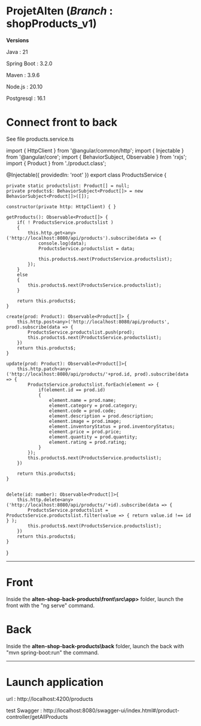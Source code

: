 # ProjetAlten (*Branch* :  shopProducts_v1)

**Versions**

Java : 21

Spring Boot : 3.2.0

Maven : 3.9.6

Node.js : 20.10

Postgresql : 16.1


# Connect front to back
See file products.service.ts

import { HttpClient } from '@angular/common/http';
import { Injectable } from '@angular/core';
import { BehaviorSubject, Observable } from 'rxjs';
import { Product } from './product.class';

@Injectable({
  providedIn: 'root'
})
export class ProductsService {

    private static productslist: Product[] = null;
    private products$: BehaviorSubject<Product[]> = new BehaviorSubject<Product[]>([]);

    constructor(private http: HttpClient) { }

    getProducts(): Observable<Product[]> {
        if( ! ProductsService.productslist )
        {
            this.http.get<any>('http://localhost:8080/api/products').subscribe(data => {
                console.log(data);
                ProductsService.productslist = data;
                
                this.products$.next(ProductsService.productslist);
            });
        }
        else
        {
            this.products$.next(ProductsService.productslist);
        }

        return this.products$;
    }

    create(prod: Product): Observable<Product[]> {
        this.http.post<any>('http://localhost:8080/api/products', prod).subscribe(data => {
            ProductsService.productslist.push(prod);
            this.products$.next(ProductsService.productslist);
        })
        return this.products$;
    }

    update(prod: Product): Observable<Product[]>{
        this.http.patch<any>('http://localhost:8080/api/products/'+prod.id, prod).subscribe(data => {
            ProductsService.productslist.forEach(element => {
                if(element.id == prod.id)
                {
                    element.name = prod.name;
                    element.category = prod.category;
                    element.code = prod.code;
                    element.description = prod.description;
                    element.image = prod.image;
                    element.inventoryStatus = prod.inventoryStatus;
                    element.price = prod.price;
                    element.quantity = prod.quantity;
                    element.rating = prod.rating;
                }
            });
            this.products$.next(ProductsService.productslist);
        })
        
        return this.products$;
    }


    delete(id: number): Observable<Product[]>{
        this.http.delete<any>('http://localhost:8080/api/products/'+id).subscribe(data => {
            ProductsService.productslist = ProductsService.productslist.filter(value => { return value.id !== id } );
            this.products$.next(ProductsService.productslist);
        })
        return this.products$;
    }
}



____________________

# Front 
Inside the **alten-shop-back-products\front\src\app>** folder, launch the front with the "ng serve" command.

# Back
Inside the **alten-shop-back-products\back** folder, launch the back with "mvn spring-boot:run" the command.

________________________

# Launch application
url : http://localhost:4200/products

test Swagger : http://localhost:8080/swagger-ui/index.html#/product-controller/getAllProducts




